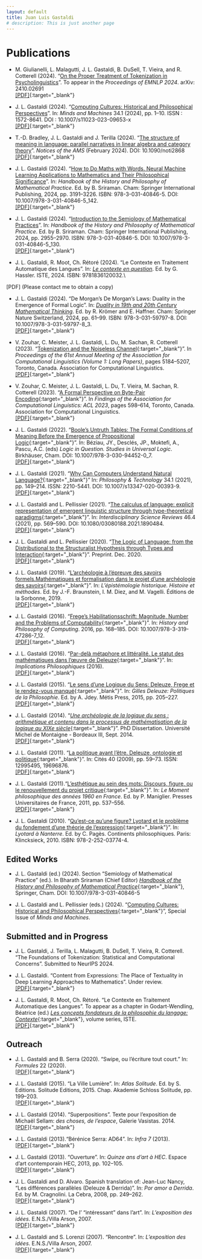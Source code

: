 ```yaml
---
layout: default
title: Juan Luis Gastaldi
# description: This is just another page
---
```


# Publications

- M. Giulianelli, L. Malagutti, J. L. Gastaldi, B. DuSell, T. Vieira, and R. Cotterell (2024). “[On the Proper Treatment of Tokenization in Psycholinguistics](https://arxiv.org/abs/2410.02691)”. To appear in the *Proceedings of EMNLP 2024*. arXiv: 2410.02691\
[[PDF]](./assets/pdf/pubs/GiulianelliMalaguttiGastaldiEtAl2024.pdf){:target="_blank"}

- J. L. Gastaldi (2024). “[Computing Cultures: Historical and Philosophical Perspectives](https://link.springer.com/article/10.1007/s11023-023-09653-x)”. In: *Minds and Machines* 34.1 (2024), pp. 1–10. ISSN : 1572-8641. DOI : 10.1007/s11023-023-09653-x\
[[PDF]](./assets/pdf/pubs/Gastaldi2024a.pdf){:target="_blank"}

- T.-D. Bradley, J. L. Gastaldi and J. Terilla (2024). “[The structure of meaning in language: parallel narratives in linear algebra and category theory](https://www.ams.org/journals/notices/202402/noti2868/noti2868.html?adat=February%202024&trk=2868&galt=none&cat=feature&pdfissue=202402&pdffile=rnoti-p174.pdf)”. *Notices of the AMS* (February 2024). DOI: 10.1090/noti2868\
[[PDF]](./assets/pdf/pubs/BradleyGastaldiTerilla2023.pdf){:target="_blank"}

- J. L. Gastaldi (2024). “[How to Do Maths with Words. Neural Machine Learning Applications to Mathematics and Their Philosophical Significance](https://link.springer.com/referenceworkentry/10.1007/978-3-031-40846-5_142)”. In: *Handbook of the History and Philosophy of Mathematical Practice*. Ed. by B. Sriraman. Cham: Springer International Publishing, 2024, pp. 3191–3226. ISBN: 978-3-031-40846-5. DOI: 10.1007/978-3-031-40846-5_142.\
[[PDF]](./assets/pdf/pubs/Gastaldi2023c_s.pdf){:target="_blank"}

- J. L. Gastaldi (2024). “[Introduction to the Semiology of Mathematical Practices](https://link.springer.com/referenceworkentry/10.1007/978-3-031-40846-5_130)”. In: *Handbook of the History and Philosophy of Mathematical Practice*. Ed. by B. Sriraman. Cham: Springer International Publishing, 2024, pp. 2955–2970. ISBN: 978-3-031-40846-5. DOI: 10.1007/978-3-031-40846-5_130.\
[[PDF]](./assets/pdf/pubs/Gastaldi2023d_s.pdf){:target="_blank"}

- J. L. Gastaldi, R. Moot, Ch. Rétoré (2024). “Le Contexte en Traitement Automatique des Langues”. In: [*Le contexte en question*](https://www.istegroup.com/fr/produit/le-contexte-en-question/). Ed. by G. Hassler. ISTE, 2024. ISBN: 9781836120032.\
<!-- [[PDF]](./assets/pdf/pubs/GastaldiRetore2023_s.pdf){:target="_blank"} -->
[PDF] (Please contact me to obtain a copy)

- J. L. Gastaldi (2024). “De Morgan’s De Morgan’s Laws: Duality in the Emergence of Formal Logic”. In: [*Duality in 19th and 20th Century Mathematical Thinking*](https://link.springer.com/chapter/10.1007/978-3-031-59797-8_3). Ed. by R. Krömer and E. Haffner. Cham: Springer Nature Switzerland, 2024, pp. 61–99. ISBN: 978-3-031-59797-8. DOI: 10.1007/978-3-031-59797-8_3.\
[[PDF]](./assets/pdf/pubs/Gastaldi2023b_s.pdf){:target="_blank"}

- V. Zouhar, C. Meister, J. L. Gastaldi, L. Du, M. Sachan, R. Cotterell (2023). “[Tokenization and the Noiseless Channel](https://aclanthology.org/2023.acl-long.284/){:target="_blank"}”. In *Proceedings of the 61st Annual Meeting of the Association for Computational Linguistics (Volume 1: Long Papers)*, pages 5184–5207, Toronto, Canada. Association for Computational Linguistics.\
[[PDF]](./assets/pdf/pubs/ZouharGastaldietal2023a.pdf){:target="_blank"}

- V. Zouhar, C. Meister, J. L. Gastaldi, L. Du, T. Vieira, M. Sachan, R. Cotterell (2023). “[A Formal Perspective on Byte-Pair Encoding](https://aclanthology.org/2023.findings-acl.38/){:target="_blank"}”. In *Findings of the Association for Computational Linguistics: ACL 2023*, pages 598–614, Toronto, Canada. Association for Computational Linguistics.\
[[PDF]](./assets/pdf/pubs/ZouharGastaldietal2023b.pdf){:target="_blank"}

- J. L. Gastaldi (2022). “[Boole’s Untruth Tables: The Formal Conditions of Meaning Before the Emergence of Propositional Logic](https://link.springer.com/chapter/10.1007/978-3-030-94452-0_7){:target="_blank"}”. In: Béziau, JY., Desclés, JP., Moktefi, A., Pascu, A.C. (eds) *Logic in Question. Studies in Universal Logic*. Birkhäuser, Cham. DOI: 10.1007/978-3-030-94452-0_7.\
[[PDF]](./assets/pdf/pubs/Gastaldi2022.pdf){:target="_blank"}

- J. L. Gastaldi (2021). “[Why Can Computers Understand Natural Language?](https://link.springer.com/article/10.1007/s13347-020-00393-9){:target="_blank"}” In: *Philosophy & Technology* 34.1 (2021), pp. 149–214. ISSN: 2210-5441. DOI: 10.1007/s13347-020-00393-9.\
[[PDF]](./assets/pdf/pubs/Gastaldi2021.pdf){:target="_blank"}

- J. L. Gastaldi and L. Pellissier (2021). “[The calculus of language: explicit representation of emergent linguistic structure through type-theoretical paradigms](https://www.tandfonline.com/doi/full/10.1080/03080188.2021.1890484){:target="_blank"}”. In: *Interdisciplinary Science Reviews* 46.4 (2021), pp. 569–590. DOI: 10.1080/03080188.2021.1890484.\
[[PDF]](./assets/pdf/pubs/GastaldiPellissier2021.pdf){:target="_blank"}

- J. L. Gastaldi and L. Pellissier (2020). “[The Logic of Language: from the Distributional to the Structuralist Hypothesis through Types and Interaction](https://hal.archives-ouvertes.fr/hal-03064480){:target="_blank"}”. Preprint. Dec. 2020.\
[[PDF]](./assets/pdf/pubs/GastaldiPellissier2020.pdf){:target="_blank"}

- J. L. Gastaldi (2019). “[L’archéologie à l’épreuve des savoirs formels.Mathématiques et formalisation dans le projet d’une archéologie des savoirs](http://www.editionsdelasorbonne.fr/fr/livre/?GCOI=28405100934230){:target="_blank"}”. In: *L’épistémologie historique. Histoire et méthodes*. Ed. by J.-F. Braunstein, I. M. Diez, and M. Vagelli. Éditions de la Sorbonne, 2019.\
[[PDF]](./assets/pdf/pubs/Gastaldi2019.pdf){:target="_blank"}
  
- J. L. Gastaldi (2016). “[Frege’s Habilitationsschrift: Magnitude, Number and the Problems of Computability](https://link.springer.com/chapter/10.1007/978-3-319-47286-7_12){:target="_blank"}”. In: *History and Philosophy of Computing*. 2016, pp. 168–185. DOI: 10.1007/978-3-319-47286-7_12.\
[[PDF]](./assets/pdf/pubs/Gastaldi2016a.pdf){:target="_blank"}

- J. L. Gastaldi (2016). “[Par-delà métaphore et littéralité. Le statut des mathématiques dans l’œuvre de Deleuze](https://www.implications-philosophiques.org/par-dela-metaphore-et-litteralite/){:target="_blank"}”. In: *Implications Philosophiques* (2016).\
[[PDF]](./assets/pdf/pubs/Gastaldi2016b.pdf){:target="_blank"}

- J. L. Gastaldi (2015). “[Le sens d’une Logique du Sens: Deleuze, Frege et le rendez-vous manqué](https://www.metispresses.ch/fr/gilles-deleuze){:target="_blank"}”. In: *Gilles Deleuze: Politiques de la Philosophie*. Ed. by A. Jdey. Métis Press, 2015, pp. 205–227.\
[[PDF]](./assets/pdf/pubs/Gastaldi2015a.pdf){:target="_blank"}

- J. L. Gastaldi (2014). “[*Une archéologie de la logique du sens : arithmétique et contenu dans le processus de mathématisation de la logique au XIXe siècle*](https://tel.archives-ouvertes.fr/tel-01174485){:target="_blank"}”. PhD Dissertation. Université Michel de Montaigne - Bordeaux III, Sept. 2014.\
[[PDF]](./assets/pdf/pubs/Gastaldi2014.pdf){:target="_blank"}

- J. L. Gastaldi (2011). “[La politique avant l’être. Deleuze, ontologie et politique](http://www.jstor.org/stable/40599521){:target="_blank"}”. In: Cités 40 (2009), pp. 59–73. ISSN: 12995495, 19696876.\
[[PDF]](./assets/pdf/pubs/Gastaldi2011b.pdf){:target="_blank"}

- J. L. Gastaldi (2011).“[L’esthétique au sein des mots: Discours, figure, ou le renouvellement du projet critique](https://www.puf.com/content/Le_moment_philosophique_des_années_1960_en_France){:target="_blank"}”. In: *Le Moment philosophique des années 1960 en France*. Ed. by P. Maniglier. Presses Universitaires de France, 2011, pp. 537–556.\
[[PDF]](./assets/pdf/pubs/Gastaldi2011a.pdf){:target="_blank"}

- J. L. Gastaldi (2010). “[Qu’est-ce qu’une figure? Lyotard et le problème du fondement d’une théorie de l’expression](https://www.klincksieck.com/livre/9782252037744/lyotard-a-nanterre){:target="_blank"}”. In: *Lyotard à Nanterre*. Ed. by C. Pagès. Continents philosophiques. Paris: Klincksieck, 2010. ISBN: 978-2-252-03774-4.


## Edited Works

- J. L. Gastaldi (ed.) (2024). Section “Semiology of Mathematical Practice” (ed.). In Bharath Sriraman (Chief Editor) [*Handbook of the History and Philosophy of Mathematical Practice*](https://link.springer.com/search?query=Gastaldi&facet-eisbn=978-3-031-40846-5&facet-content-type=ReferenceWorkEntry){:target="_blank"}, Springer, Cham. DOI: 10.1007/978-3-031-40846-5

- J. L. Gastaldi and L. Pellissier (eds.) (2024). “[Computing Cultures: Historical and Philosophical Perspectives](https://link.springer.com/journal/11023/volumes-and-issues/34-1/supplement){:target="_blank"}”, Special Issue of *Minds and Machines*.


## Submitted and in Progress

- J. L. Gastaldi, J. Terilla, L. Malagutti, B. DuSell, T. Vieira, R. Cotterell. “The Foundations of Tokenization: Statistical and Computational Concerns”. Submitted to NeurIPS 2024.

- J. L. Gastaldi. “Content from Expressions: The Place of Textuality in Deep Learning Approaches to Mathematics”. Under review.\
[[PDF]](./assets/pdf/pubs/Gastaldi2023b_s.pdf){:target="_blank"}

- J. L. Gastaldi, R. Moot, Ch. Rétoré. “Le Contexte en Traitement Automatique des Langues”. To appear as a chapter in Godart-Wendling, Béatrice (ed.) [*Les concepts fondateurs de la philosophie du langage: Contexte*](https://www.istegroup.com/fr/series/les-concepts-fondateurs-de-la-philosophie-du-langage/){:target="_blank"}, volume series, ISTE.\
[[PDF]](./assets/pdf/pubs/GastaldiRetore2023_s.pdf){:target="_blank"}


## Outreach

- J. L. Gastaldi and B. Serra (2020). “Swipe, ou l’écriture tout court.” In: *Formules* 22 (2020).\
[[PDF]](./assets/pdf/pubs/GastaldiSerra2020.pdf){:target="_blank"}

- J. L. Gastaldi (2015). “La Ville Lumière”. In: *Atlas Solitude*. Ed. by S. Editions. Solitude Editions, 2015. Chap. Akademie Schloss Solitude, pp. 199–203.\
[[PDF]](./assets/pdf/pubs/Gastaldi2015b.pdf){:target="_blank"}

- J. L. Gastaldi (2014). “Superpositions”. Texte pour l’exposition de Michaël Sellam: *des choses, de l’espace*, Galerie Vasistas. 2014.\
[[PDF]](./assets/pdf/pubs/Gastaldi2014c.pdf){:target="_blank"}

- J. L. Gastaldi (2013).“Bérénice Serra: AD64”. In: *Infra 7* (2013).\
[[PDF]](./assets/pdf/pubs/Gastaldi2013a.pdf){:target="_blank"}

- J. L. Gastaldi (2013). “Ouverture”. In: *Quinze ans d’art à HEC*. Espace d’art contemporain HEC, 2013, pp. 102–105.\
[[PDF]](./assets/pdf/pubs/Gastaldi2013b.pdf){:target="_blank"}

- J. L. Gastaldi and D. Alvaro. Spanish translation of: Jean-Luc Nancy, “Les différences parallèles (Deleuze & Derrida)”. In: *Por amor a Derrida*. Ed. by M. Cragnolini. La Cebra, 2008, pp. 249–262.\
[[PDF]](./assets/pdf/pubs/GastaldiAlvaro2008.pdf){:target="_blank"}

- J. L. Gastaldi (2007). “De l’ “intéressant” dans l’art”. In: *L’exposition des idées*. E.N.S./Villa Arson, 2007.\
[[PDF]](./assets/pdf/pubs/Gastaldi2007.pdf){:target="_blank"}

- J. L. Gastaldi and S. Lorenzi (2007). “Rencontre”. In: *L’exposition des idées*. E.N.S./Villa Arson, 2007.\
[[PDF]](./assets/pdf/pubs/GastaldiLorenzi2007.pdf){:target="_blank"}